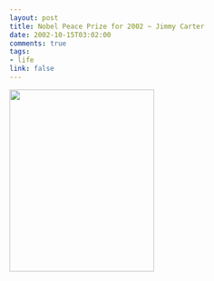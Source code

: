 ```yaml
---
layout: post
title: Nobel Peace Prize for 2002 ~ Jimmy Carter
date: 2002-10-15T03:02:00
comments: true
tags:
- life
link: false
---
```

<a href="http://www.nobel.no/eng_peace_2002.html">
<img src="http://www.zanshin.net/images/carter.jpg" border="0" height="320" width="255" />
</a>
